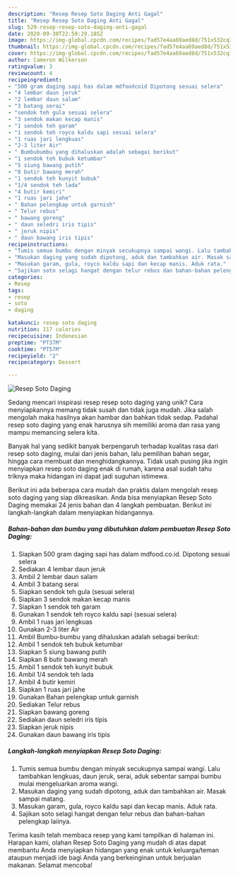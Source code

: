 ```yaml
---
description: "Resep Resep Soto Daging Anti Gagal"
title: "Resep Resep Soto Daging Anti Gagal"
slug: 529-resep-resep-soto-daging-anti-gagal
date: 2020-09-30T22:59:29.185Z
image: https://img-global.cpcdn.com/recipes/fad57e4aa69aed8d/751x532cq70/resep-soto-daging-foto-resep-utama.jpg
thumbnail: https://img-global.cpcdn.com/recipes/fad57e4aa69aed8d/751x532cq70/resep-soto-daging-foto-resep-utama.jpg
cover: https://img-global.cpcdn.com/recipes/fad57e4aa69aed8d/751x532cq70/resep-soto-daging-foto-resep-utama.jpg
author: Cameron Wilkerson
ratingvalue: 3
reviewcount: 4
recipeingredient:
- "500 gram daging sapi has dalam mdfoodcoid Dipotong sesuai selera"
- "4 lembar daun jeruk"
- "2 lembar daun salam"
- "3 batang serai"
- "sendok teh gula sesuai selera"
- "3 sendok makan kecap manis"
- "1 sendok teh garam"
- "1 sendok teh royco kaldu sapi sesuai selera"
- "1 ruas jari lengkuas"
- "2-3 liter Air"
- " Bumbubumbu yang dihaluskan adalah sebagai berikut"
- "1 sendok teh bubuk ketumbar"
- "5 siung bawang putih"
- "8 butir bawang merah"
- "1 sendok teh kunyit bubuk"
- "1/4 sendok teh lada"
- "4 butir kemiri"
- "1 ruas jari jahe"
- " Bahan pelengkap untuk garnish"
- " Telur rebus"
- " bawang goreng"
- " daun seledri iris tipis"
- " jeruk nipis"
- " daun bawang iris tipis"
recipeinstructions:
- "Tumis semua bumbu dengan minyak secukupnya sampai wangi. Lalu tambahkan lengkuas, daun jeruk, serai, aduk sebentar sampai bumbu mulai mengeluarkan aroma wangi."
- "Masukan daging yang sudah dipotong, aduk dan tambahkan air. Masak sampai matang."
- "Masukan garam, gula, royco kaldu sapi dan kecap manis. Aduk rata."
- "Sajikan soto selagi hangat dengan telur rebus dan bahan-bahan pelengkap laiinya."
categories:
- Resep
tags:
- resep
- soto
- daging

katakunci: resep soto daging 
nutrition: 117 calories
recipecuisine: Indonesian
preptime: "PT37M"
cooktime: "PT57M"
recipeyield: "2"
recipecategory: Dessert

---
```



![Resep Soto Daging](https://img-global.cpcdn.com/recipes/fad57e4aa69aed8d/751x532cq70/resep-soto-daging-foto-resep-utama.jpg)

Sedang mencari inspirasi resep resep soto daging yang unik? Cara menyiapkannya memang tidak susah dan tidak juga mudah. Jika salah mengolah maka hasilnya akan hambar dan bahkan tidak sedap. Padahal resep soto daging yang enak harusnya sih memiliki aroma dan rasa yang mampu memancing selera kita.

Banyak hal yang sedikit banyak berpengaruh terhadap kualitas rasa dari resep soto daging, mulai dari jenis bahan, lalu pemilihan bahan segar, hingga cara membuat dan menghidangkannya. Tidak usah pusing jika ingin menyiapkan resep soto daging enak di rumah, karena asal sudah tahu triknya maka hidangan ini dapat jadi suguhan istimewa.




Berikut ini ada beberapa cara mudah dan praktis dalam mengolah resep soto daging yang siap dikreasikan. Anda bisa menyiapkan Resep Soto Daging memakai 24 jenis bahan dan 4 langkah pembuatan. Berikut ini langkah-langkah dalam menyiapkan hidangannya.

<!--inarticleads1-->

##### Bahan-bahan dan bumbu yang dibutuhkan dalam pembuatan Resep Soto Daging:

1. Siapkan 500 gram daging sapi has dalam mdfood.co.id. Dipotong sesuai selera
1. Sediakan 4 lembar daun jeruk
1. Ambil 2 lembar daun salam
1. Ambil 3 batang serai
1. Siapkan sendok teh gula (sesuai selera)
1. Siapkan 3 sendok makan kecap manis
1. Siapkan 1 sendok teh garam
1. Gunakan 1 sendok teh royco kaldu sapi (sesuai selera)
1. Ambil 1 ruas jari lengkuas
1. Gunakan 2-3 liter Air
1. Ambil  Bumbu-bumbu yang dihaluskan adalah sebagai berikut:
1. Ambil 1 sendok teh bubuk ketumbar
1. Siapkan 5 siung bawang putih
1. Siapkan 8 butir bawang merah
1. Ambil 1 sendok teh kunyit bubuk
1. Ambil 1/4 sendok teh lada
1. Ambil 4 butir kemiri
1. Siapkan 1 ruas jari jahe
1. Gunakan  Bahan pelengkap untuk garnish
1. Sediakan  Telur rebus
1. Siapkan  bawang goreng
1. Sediakan  daun seledri iris tipis
1. Siapkan  jeruk nipis
1. Gunakan  daun bawang iris tipis




<!--inarticleads2-->

##### Langkah-langkah menyiapkan Resep Soto Daging:

1. Tumis semua bumbu dengan minyak secukupnya sampai wangi. Lalu tambahkan lengkuas, daun jeruk, serai, aduk sebentar sampai bumbu mulai mengeluarkan aroma wangi.
1. Masukan daging yang sudah dipotong, aduk dan tambahkan air. Masak sampai matang.
1. Masukan garam, gula, royco kaldu sapi dan kecap manis. Aduk rata.
1. Sajikan soto selagi hangat dengan telur rebus dan bahan-bahan pelengkap laiinya.




Terima kasih telah membaca resep yang kami tampilkan di halaman ini. Harapan kami, olahan Resep Soto Daging yang mudah di atas dapat membantu Anda menyiapkan hidangan yang enak untuk keluarga/teman ataupun menjadi ide bagi Anda yang berkeinginan untuk berjualan makanan. Selamat mencoba!
